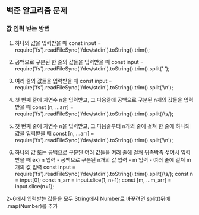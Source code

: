 ## 백준 알고리즘 문제

### 값 입력 받는 방법

1. 하나의 값을 입력받을 때
   const input = require('fs').readFileSync('/dev/stdin').toString().trim();

2. 공백으로 구분된 한 줄의 값들을 입력받을 때
   const input = require('fs').readFileSync('/dev/stdin').toString().trim().split(' ');

3. 여러 줄의 값들을 입력받을 때
   const input = require('fs').readFileSync('/dev/stdin').toString().trim().split('\n');

4. 첫 번째 줄에 자연수 n을 입력받고, 그 다음줄에 공백으로 구분된 n개의 값들을 입력받을 때
   const [n, ...arr] = require('fs').readFileSync('/dev/stdin').toString().trim().split(/\s/);

5. 첫 번째 줄에 자연수 n을 입력받고, 그 다음줄부터 n개의 줄에 걸쳐 한 줄에 하나의 값을 입력받을 때
   const [n, ...arr] = require('fs').readFileSync('/dev/stdin').toString().trim().split('\n');

6. 하나의 값 또는 공백으로 구분된 여러 값들을 여러 줄에 걸쳐 뒤죽박죽 섞여서 입력받을 때
   ex) n 입력 - 공백으로 구분된 n개의 값 입력 - m 입력 - 여러 줄에 걸쳐 m개의 값 입력
   const input = require('fs').readFileSync('/dev/stdin').toString().trim().split(/\s/);
   const n = input[0];
   const n_arr = input.slice(1, n+1);
   const [m, ...m_arr] = input.slice(n+1);

2~6에서 입력받는 값들을 모두 String에서 Number로 바꾸려면 split()뒤에 .map(Number)를 추가
